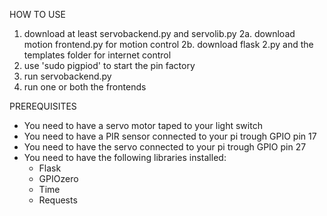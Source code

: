 HOW TO USE
1. download at least servobackend.py and servolib.py
2a. download motion frontend.py for motion control
2b. download flask 2.py and the templates folder for internet control
3. use 'sudo pigpiod' to start the pin factory
4. run servobackend.py
5. run one or both the frontends

PREREQUISITES
* You need to have a servo motor taped to your light switch
* You need to have a PIR sensor connected to your pi trough GPIO pin 17
* You need to have the servo connected to your pi trough GPIO pin 27
* You need to have the following libraries installed:
  * Flask
  * GPIOzero
  * Time
  * Requests
